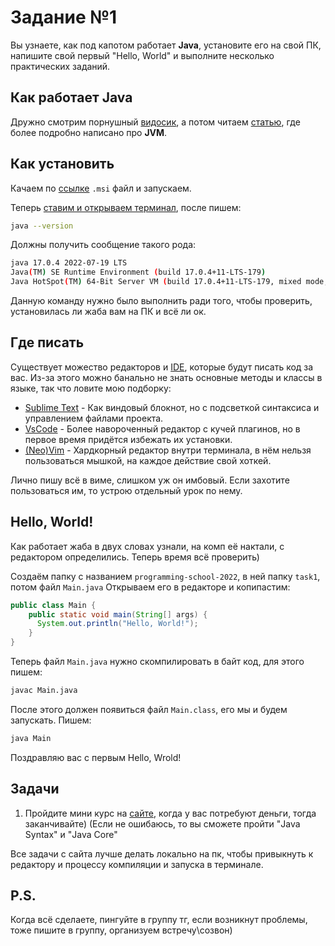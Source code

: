 # Задание №1
Вы узнаете, как под капотом работает **Java**, установите его на свой ПК, напишите свой первый "Hello, World" и выполните несколько практических заданий.

## Как работает **Java**
Дружно смотрим порнушный [видосик](https://www.youtube.com/watch?v=AnRKrnbiVzU), а потом читаем [статью](https://www.javatpoint.com/difference-between-jdk-jre-and-jvm),
где более подробно написано про **JVM**.

## Как установить
Качаем по [ссылке](https://download.oracle.com/java/17/latest/jdk-17_windows-x64_bin.msi) `.msi` файл и запускаем.

Теперь [ставим и открываем терминал](https://apps.microsoft.com/store/detail/windows-terminal/9N0DX20HK701?hl=de-de&gl=DE), после пишем:
```bash
java --version
```
Должны получить сообщение такого рода:
```bash
java 17.0.4 2022-07-19 LTS
Java(TM) SE Runtime Environment (build 17.0.4+11-LTS-179)
Java HotSpot(TM) 64-Bit Server VM (build 17.0.4+11-LTS-179, mixed mode, sharing)
```
Данную команду нужно было выполнить ради того, чтобы проверить, установилась ли жаба вам на ПК и всё ли ок.

## Где писать
Существует можество редакторов и [IDE](https://en.wikipedia.org/wiki/Integrated_development_environment), которые будут писать код за вас. Из-за этого можно банально
не знать основные методы и классы в языке, так что ловите мою подборку:
* [Sublime Text](https://www.sublimetext.com/) - Как виндовый блокнот, но с подсветкой синтаксиса и управлением файлами проекта. 
* [VsCode](https://code.visualstudio.com/) - Более навороченный редактор с кучей плагинов, но в первое время придётся избежать их установки.
* [(Neo)Vim](http://neovim.io/) - Хардкорный редактор внутри терминала, в нём нельзя пользоваться мышкой, на каждое действие свой хоткей.

Лично пишу всё в виме, слишком уж он имбовый. Если захотите пользоваться им, то устрою отдельный урок по нему.

## Hello, World!
Как работает жаба в двух словах узнали, на комп её нактали, с редактором определились. Теперь время всё проверить)

Создаём папку с названием `programming-school-2022`, в ней папку `task1`, потом файл `Main.java`
Открываем его в редакторе и копипастим:
```java
public class Main {
    public static void main(String[] args) {
      System.out.println("Hello, World!");
    }
}
```

Теперь файл `Main.java` нужно скомпилировать в байт код, для этого пишем:
```bash
javac Main.java
```

После этого должен появиться файл `Main.class`, его мы и будем запускать. Пишем:
```bash
java Main
```

Поздравляю вас с первым Hello, Wrold!

## Задачи
1. Пройдите мини курс на [сайте](https://javarush.ru/), когда у вас потребуют деньги, тогда заканчивайте)
(Если не ошибаюсь, то вы сможете пройти "Java Syntax" и "Java Core"

Все задачи с сайта лучше делать локально на пк, чтобы привыкнуть к редактору и процессу компиляции и запуска в терминале.

## P.S.
Когда всё сделаете, пингуйте в группу тг, если возникнут проблемы, тоже пишите в группу, организуем встречу\созвон)
